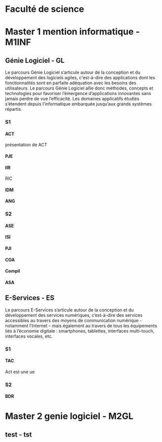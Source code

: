 # Faculté de science
#  Master 1 mention informatique - M1INF
 
##  Génie Logiciel - GL
 
Le parcours Génie Logiciel s’articule autour de la conception et du développement des logiciels agiles, c'est-à-dire des applications dont les fonctionnalités sont en parfaite adéquation avec les besoins des utilisateurs. Le parcours Génie Logiciel allie donc méthodes, concepts et technologies pour favoriser l’émergence d’applications innovantes sans jamais perdre de vue l’efficacité. Les domaines applicatifs étudiés s’étendent depuis l’informatique embarquée jusqu’aux grands systèmes répartis.


###  S1
 
####  ACT
 
présentation de ACT


####  PJE
 
####  IIR
 
RIC 


####  IDM
 
####  ANG
 
###  S2
 
####  ASE
 
####  ISI
 
####  PJI
 
####  COA
 
####  Compil
 
####  ASA
 
##  E-Services - ES
 
Le parcours E-Services s’articule autour de la conception et du développement des services numériques, c’est-à-dire des services accessibles au travers des moyens de communication numérique - notamment l’Internet – mais également au travers de tous les équipements liés à l’économie digitale : smartphones, tablettes, interfaces multi-touch, interfaces vocales, etc.


###  S1
 
####  TAC
 
Act est une ue


###  S2
 
####  BDR
 
#  Master 2 genie logiciel - M2GL
 
##  test - tst
 
